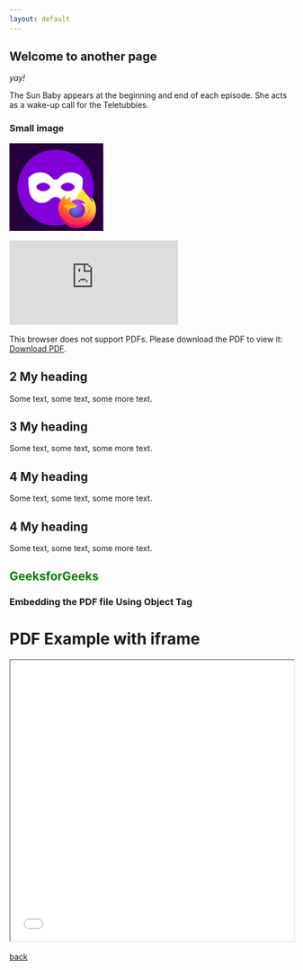 ```yaml
---
layout: default
---
```


## **Welcome to another page**

_yay!_

The Sun Baby appears at the beginning and end of each episode. She acts as a wake-up call for the Teletubbies.

<!-- <embed src="https://cmscstar.github.io/Test_Project_Site/NEW_PDF.pdf" width="500" height="375" type="application/pdf"> -->

<!-- <embed src="https://github.com/cmscStar/Test_Project_Site/blob/main/NEW_PDF.pdf" type="application/pdf"> -->

<!-- ![Picture](https://cmscstar.github.io/Test_Project_Site/Picture.png)  -->
### Small image

![Picture](https://github.com/cmscStar/Test_Project_Site/blob/main/Picture.PNG)


<object data="https://github.com/cmscStar/Test_Project_Site/blob/main/NEW_PDF.pdf" type="application/pdf" width="700px" height="700px">
    <embed src="https://github.com/cmscStar/Test_Project_Site/blob/main/NEW_PDF.pdf">
        <p>This browser does not support PDFs. Please download the PDF to view it: <a href="https://github.com/cmscStar/Test_Project_Site/blob/main/NEW_PDF.pdf">Download PDF</a>.</p>
    </embed>
</object>

<!-- <object data="http://yoursite.com/the.pdf" type="application/pdf" width="700px" height="700px">
    <embed src="http://yoursite.com/the.pdf">
        <p>This browser does not support PDFs. Please download the PDF to view it: <a href="http://yoursite.com/the.pdf">Download PDF</a>.</p>
    </embed>
</object> -->

<!-- <div markdown="2">
<aside>
## 1 My heading
Some text, some text, some more text.
</aside>
</div> -->

<div>
<aside>
<h2>2 My heading</h2>
<p>Some text, some text, some more text.</p>
</aside>
</div>

<div class="aside">
<h2>3 My heading</h2>
<p>Some text, some text, some more text.</p>
</div>

<aside>
<h2>4 My heading</h2>
<p>Some text, some text, some more text.</p>
</aside>

<aside>
<h2>4 My heading</h2>
<p>Some text, some text, some more text.</p>
<body>
<!--     <center> -->
        <h1 style="color: green">GeeksforGeeks</h1>
        <h3>Embedding the PDF file Using Object Tag</h3>
        <object data="https://github.com/cmscStar/Test_Project_Site/blob/main/NEW_PDF.pdf" 
                width="800" 
                height="500"> 
        </object>
<!--     </center> -->
</body>  
</aside>

<h1>PDF Example with iframe</h1>
      <iframe src="/NEW_PDF.pdf" width="100%" height="500px">
      </iframe>

<!-- <div class="aside" markdown="1">
## 5 My heading
Some text, some text, some more text.
</div> -->




[back](./)

